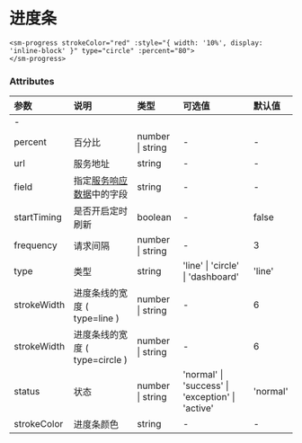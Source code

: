 # 进度条

```vue
<sm-progress strokeColor="red" :style="{ width: '10%', display: 'inline-block' }" type="circle" :percent="80">
</sm-progress>
```

### Attributes

| 参数        | 说明                                                                           | 类型             | 可选值                                           | 默认值   |
| :---------- | :----------------------------------------------------------------------------- | :--------------- | :----------------------------------------------- | :------- |
| -           |
| percent     | 百分比                                                                         | number \| string | -                                                | -        |
| url         | 服务地址                                                                       | string           | -                                                | -        |
| field       | 指定[服务响应数据](/zh/api/service-response-data-requirements/index.md)中的字段 | string           | -                                                | -        |
| startTiming | 是否开启定时刷新                                                               | boolean          | -                                                | false    |
| frequency   | 请求间隔                                                                       | number \| string | -                                                | 3        |
| type        | 类型                                                                           | string           | 'line' \| 'circle' \| 'dashboard'                | 'line'   |
| strokeWidth | 进度条线的宽度 ( type=line )                                                   | number \| string | -                                                | 6        |
| strokeWidth | 进度条线的宽度 ( type=circle )                                                 | number \| string | -                                                | 6        |
| status      | 状态                                                                           | number \| string | 'normal' \| 'success' \| 'exception' \| 'active' | 'normal' |
| strokeColor | 进度条颜色                                                                     | string           | -                                                | -        |
